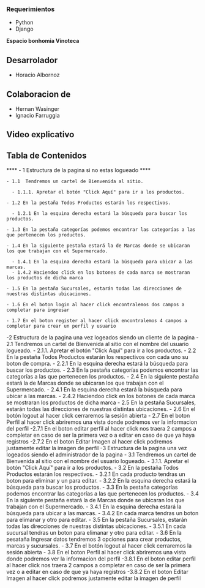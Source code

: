 ### Requerimientos

- Python
- Django

****Espacio bonhomia Vinoteca****

## Desarrolador ##
 - Horacio Albornoz
## Colaboracion de ##
 - Hernan Wasinger
 - Ignacio Farruggia


## Video explicativo ##



## Tabla de Contenidos ##

****  - 1 Estructura de la pagina si no estas logueado ****
  
    - 1.1  Tendremos un cartel de Bienvenida al sitio.
    
      - 1.1.1. Apretar el botón "Click Aquí" para ir a los productos.
      
    - 1.2 En la pestaña Todos Productos estarán los respectivos.
    
      - 1.2.1 En la esquina derecha estará la búsqueda para buscar los productos.
      
    - 1.3 En la pestaña categorías podemos encontrar las categorías a las que pertenecen los productos.
    
    - 1.4 En la siguiente pestaña estará la de Marcas donde se ubicaran los que trabajan con el Supermercado.
    
      - 1.4.1 En la esquina derecha estará la búsqueda para ubicar a las marcas.
      - 1.4.2 Haciendoo click en los botones de cada marca se mostraran los productos de dicha marca
      
    - 1.5 En la pestaña Sucursales, estarán todas las direcciones de nuestras distintas ubicaciones.
    
    - 1.6 En el boton login al hacer click encontralemos dos campos a completar para ingresar
    
    - 1.7 En el boton register al hacer click encontralemos 4 campos a completar para crear un perfil y usuario
    
  -2 Estructura de la pagina una vez logeados siendo un cliente de la pagina
    - 2.1 Tendremos un cartel de Bienvenida al sitio con el nombre del usuario logueado.
      - 2.1.1. Apretar el botón "Click Aquí" para ir a los productos.
    - 2.2 En la pestaña Todos Productos estarán los respectivos con cada uno su boton de compra.
      - 2.2.1 En la esquina derecha estará la búsqueda para buscar los productos.
    - 2.3 En la pestaña categorías podemos encontrar las categorías a las que pertenecen los productos.
    - 2.4 En la siguiente pestaña estará la de Marcas donde se ubicaran los que trabajan con el Supermercado.
      - 2.4.1 En la esquina derecha estará la búsqueda para ubicar a las marcas.
      - 2.4.2 Haciendoo click en los botones de cada marca se mostraran los productos de dicha marca
    - 2.5 En la pestaña Sucursales, estarán todas las direcciones de nuestras distintas ubicaciones.
    - 2.6 En el botón logout al hacer click cerraremos la sesión abierta
    - 2.7 En el boton Perfil al hacer click abriremos una vista donde podremos ver la informacion del perfil
      -2.7.1 En el boton editar perfil al hacer click nos traera 2 campos a completar en caso de ser la primera vez o a editar en caso de que ya haya registros
      -2.7.2 En el boton Editar Imagen al hacer click podremos justamente editar la imagen de perfil
  -3 Estructura de la pagina una vez logeados siendo el administrador de la pagina
    - 3.1 Tendremos un cartel de Bienvenida al sitio con el nombre del usuario logueado.
      - 3.1.1. Apretar el botón "Click Aquí" para ir a los productos.
    - 3.2 En la pestaña Todos Productos estarán los respectivos.
      - 3.2.1 En cada producto tendras un boton para eliminar y un para editar.
      - 3.2.2 En la esquina derecha estará la búsqueda para buscar los productos.
    - 3.3 En la pestaña categorías podemos encontrar las categorías a las que pertenecen los productos.
    - 3.4 En la siguiente pestaña estará la de Marcas donde se ubicaran los que trabajan con el Supermercado.
      - 3.4.1 En la esquina derecha estará la búsqueda para ubicar a las marcas.
      - 3.4.2 En cada marca tendras un boton para elimanar y otro para editar.
    - 3.5 En la pestaña Sucursales, estarán todas las direcciones de nuestras distintas ubicaciones.
        - 3.5.1 En cada sucursal tendras un boton para elimanar y otro para editar.
    - 3.6 En la pesataña Ingresar datos tendremos 3 opciones para crear productos, marcas y sucursales.
    - 3.7 En el botón logout al hacer click cerraremos la sesión abierta
    - 3.8 En el boton Perfil al hacer click abriremos una vista donde podremos ver la informacion del perfil
      -3.8.1 En el boton editar perfil al hacer click nos traera 2 campos a completar en caso de ser la primera vez o a editar en caso de que ya haya registros
      -3.8.2 En el boton Editar Imagen al hacer click podremos justamente editar la imagen de perfil
